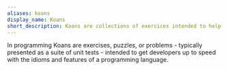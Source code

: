 ```yaml
---
aliases: koans
display_name: Koans
short_description: Koans are collections of exercices intended to help you learn a programming language.
---
```

In programming Koans are exercises, puzzles, or problems - typically presented as a suite of unit tests - intended to get developers up to speed with the idioms and features of a programming language.
